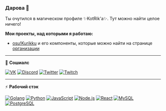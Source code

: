 ### Дарова 👋

Ты очутился в магическом профиле ✨KotRik'a✨. Тут можно найти целое ничего!

**Мои проекты, над которыми я работаю:**
- [osu!Kurikku](https://kurikku.pw) и его компоненты, которые можно найти на странице [организации](https://github.com/osukurikku) 

---

👥 **Сошиалс**

[![VK](https://img.shields.io/badge/VK---?logo=vk&style=for-the-badge&color=7fa7d4)](https://vk.com/kotrik)
[![Discord](https://img.shields.io/badge/KotRik%235754---?logo=discord&style=for-the-badge&color=99AAB5)](https://discord.com)
[![Twitter](https://img.shields.io/badge/Twitter---?logo=twitter&style=for-the-badge&color=gray)](https://twitter.com/kotrik0)
[![Twitch](https://img.shields.io/badge/Twitch---?logo=twitch&style=for-the-badge&color=purple)](https://twitch.tv/kotrik0)

---

:zap: **Рабочий стэк**

[![Golang](https://img.shields.io/badge/Golang---?logo=go&style=for-the-badge&color=blue)](https://golang.org)
[![Python](https://img.shields.io/badge/Python---?logo=python&style=for-the-badge&color=9cf)](https://python.org)
[![JavaScript](https://img.shields.io/badge/-JavaScript-000?logo=JavaScript&link=https://www.ecma-international.org/&style=for-the-badge)](https://www.ecma-international.org/)
[![Node.js](https://img.shields.io/badge/-Node.js-339933?logo=Node.js&logoColor=white&link=https://nodejs.org&style=for-the-badge)](https://nodejs.org)
[![React](https://img.shields.io/badge/-React-61DAFB?logo=React&logoColor=white&link=https://reactjs.org/&style=for-the-badge)](https://reactjs.org/)
[![MySQL](https://img.shields.io/badge/-MySQL-336791?logo=MySQL&logoColor=white&link=https://www.postgresql.org/&style=for-the-badge)](https://www.mysql.com/)
[![PostgreSQL](https://img.shields.io/badge/-PostgreSQL-336791?logo=PostgreSQL&logoColor=white&link=https://www.postgresql.org/&style=for-the-badge)](https://www.postgresql.org/)


<!--
**KotRikD/KotRikD** is a ✨ _special_ ✨ repository because its `README.md` (this file) appears on your GitHub profile.

Here are some ideas to get you started:

- 🔭 I’m currently working on ...
- 🌱 I’m currently learning ...
- 👯 I’m looking to collaborate on ...
- 🤔 I’m looking for help with ...
- 💬 Ask me about ...
- 📫 How to reach me: ...
- 😄 Pronouns: ...
- ⚡ Fun fact: ...
-->
